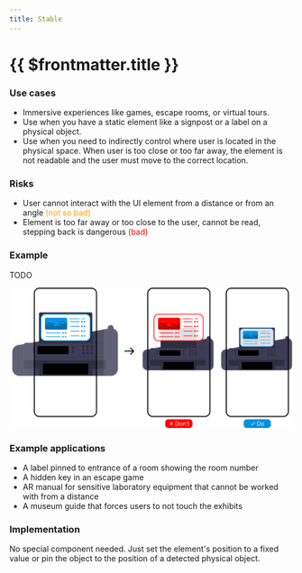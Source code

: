 ```yaml
---
title: Stable
---
```


# {{ $frontmatter.title }}

### Use cases

- Immersive experiences like games, escape rooms, or virtual tours.
- Use when you have a static element like a signpost or a label on a physical object.
- Use when you need to indirectly control where user is located in the physical space.
  When user is too close or too far away, the element is not readable and the user must move to the correct location.

### Risks

- User cannot interact with the UI element from a distance or from an angle <span style="color: orange">(not so bad)</span>
- Element is too far away or too close to the user, cannot be read, stepping back is dangerous <span style="color: red">(bad)</span>

### Example

TODO

<picture>
    <source srcset="../assets/guidelines/Stable/Mobile.svg" media="(max-width: 576px)">
    <img src="../assets/guidelines/Stable/Desktop.svg" alt="" class="do-dont-picture">
</picture>

### Example applications

- A label pinned to entrance of a room showing the room number
- A hidden key in an escape game
- AR manual for sensitive laboratory equipment that cannot be worked with from a distance
- A museum guide that forces users to not touch the exhibits

### Implementation

No special component needed. Just set the element's position to a fixed value or pin the object to the position of a detected physical object.
